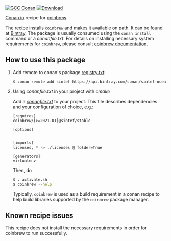[![GCC Conan](https://github.com/sintef-ocean/conan-coinbrew/workflows/GCC%20Conan/badge.svg)](https://github.com/sintef-ocean/conan-coinbrew/actions?query=workflow%3A"GCC+Conan")
[![Download](https://api.bintray.com/packages/sintef-ocean/conan/coinbrew%3Asintef/images/download.svg)](https://bintray.com/sintef-ocean/conan/coinbrew%3Asintef/_latestVersion)


[Conan.io](https://conan.io) recipe for [coinbrew](http://github.com/coin-or/coinbrew).

The recipe installs `coinbrew` and makes it available on path. It can be found at [Bintray](https://bintray.com/sintef-ocean/conan/coinbrew%3Asintef).
The package is usually consumed using the `conan install` command or a *conanfile.txt*.
For details on installing necessary system requirements for `coinbrew`, please consult [coinbrew documentation](https://coin-or.github.io/coinbrew).

## How to use this package

1. Add remote to conan's package [registry.txt](http://docs.conan.io/en/latest/reference/config_files/registry.txt.html):

   ```bash
   $ conan remote add sintef https://api.bintray.com/conan/sintef-ocean/conan
   ```

2. Using *conanfile.txt* in your project with *cmake*

   Add a [*conanfile.txt*](http://docs.conan.io/en/latest/reference/conanfile_txt.html) to your project. This file describes dependencies and your configuration of choice, e.g.:

   ```
   [requires]
   coinbrew/[>=2021.01]@sintef/stable

   [options]


   [imports]
   licenses, * -> ./licenses @ folder=True

   [generators]
   virtualenv
   ```

   Then, do
   ```bash
   $ . activate.sh
   $ coinbrew --help
   ```

   Typically, `coinbrew` is used as a build requirement in a conan recipe to help build
   libraries supported by the `coinbrew` package manager.

## Known recipe issues

   This recipe does not install the necessary requirements in order for coinbrew to run successfully.
